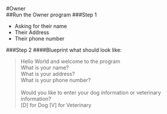 #Owner
<br>
##Run the Owner program
###Step 1
*  Asking for their name
*  Their Address
*  Their phone number 

###Step 2
####Blueprint what should look like:
> Hello World and welcome to the program
> <br> What is your name?
> <br> What is your address? 
> <br> What is your phone number? 
> <br>
> <br>Would you like to enter your dog information or veterinary information?
> <br> [D] for Dog [V] for Veterinary 

